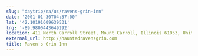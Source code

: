 ```yaml
---
slug: "daytrip/na/us/ravens-grin-inn"
date: '2001-01-30T04:37:00'
lat: '42.10191609639531'
lng: '-89.9800443649292'
location: 411 North Carroll Street, Mount Carroll, Illinois 61053, United States
external_url: http://hauntedravensgrin.com
title: Raven's Grin Inn
---
```




